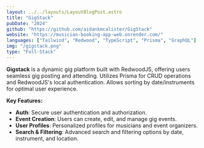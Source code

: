 ```yaml
---
layout: ../../layouts/LayoutBlogPost.astro
title: "GigStack"
pubDate: "2024"
github: "https://github.com/aidankmcalister/GigStack"
website: "https://musician-booking-app-web.onrender.com/"
languages: ["Tailwind", "Redwood", "TypeScript", "Prisma", "GraphQL"]
img: "/gigstack.png"
type: "Full-Stack"
---
```


**Gigstack** is a dynamic gig platform built with RedwoodJS, offering users seamless gig posting and attending. Utilizes Prisma for CRUD operations and RedwoodJS's local authentication. Allows sorting by date/instruments for optimal user experience.

**Key Features:**

- **Auth**: Secure user authentication and authorization.
- **Event Creation**: Users can create, edit, and manage gig events.
- **User Profiles**: Personalized profiles for musicians and event organizers.
- **Search & Filtering**: Advanced search and filtering options by date, instrument, and location.
